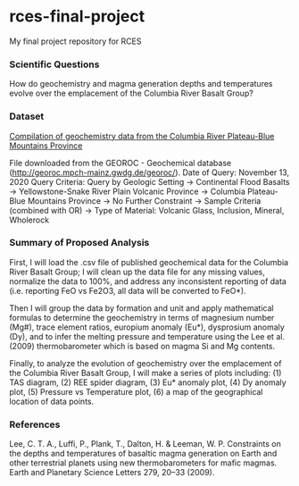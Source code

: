 # rces-final-project

My final project repository for RCES

### Scientific Questions
 
How do geochemistry and magma generation depths and temperatures evolve over the emplacement of the Columbia River Basalt Group?

### Dataset

[Compilation of geochemistry data from the Columbia River Plateau-Blue Mountains Province](https://drive.google.com/file/d/14ayP9bT4SRdWnwocO50IcPw0J963tqWR/view?usp=sharing)

File downloaded from the GEOROC - Geochemical database (http://georoc.mpch-mainz.gwdg.de/georoc/). 
Date of Query: November 13, 2020
Query Criteria: Query by Geologic Setting -> Continental Flood Basalts -> Yellowstone-Snake River Plain Volcanic Province -> Columbia Plateau-Blue Mountains Province -> No Further Constraint -> Sample Criteria (combined with OR) -> Type of Material: Volcanic Glass, Inclusion, Mineral, Wholerock 

### Summary of Proposed Analysis

First, I will load the .csv file of published geochemical data for the Columbia River Basalt Group; I will clean up the data file for any missing values, normalize the data to 100%, and address any inconsistent reporting of data (i.e. reporting FeO vs Fe2O3, all data will be converted to FeO*). 

Then I will group the data by formation and unit and apply mathematical formulas to determine the geochemistry in terms of magnesium number (Mg#), trace element ratios, europium anomaly (Eu*), dysprosium anomaly (Dy), and to infer the melting pressure and temperature using the Lee et al. (2009) thermobarometer which is based on magma Si and Mg contents.

Finally, to analyze the evolution of geochemistry over the emplacement of the Columbia River Basalt Group, I will make a series of plots including: (1) TAS diagram, (2) REE spider diagram, (3) Eu* anomaly plot, (4) Dy anomaly plot, (5) Pressure vs Temperature plot, (6) a map of the geographical location of data points.

### References
Lee, C. T. A., Luffi, P., Plank, T., Dalton, H. & Leeman, W. P. Constraints on the depths and temperatures of basaltic magma generation on Earth and other terrestrial planets using new thermobarometers for mafic magmas. Earth and Planetary Science Letters 279, 20–33 (2009).
